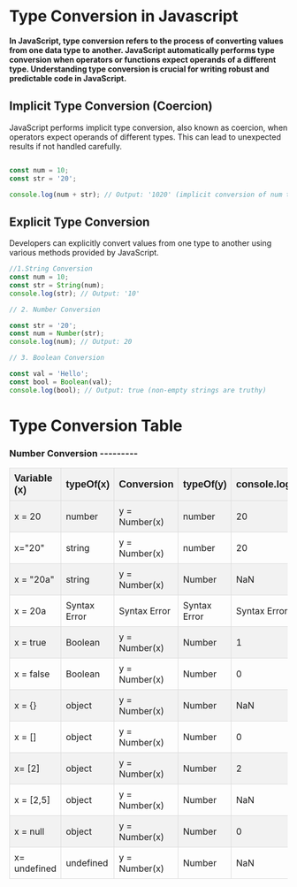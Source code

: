 # Type Conversion in Javascript 
**In JavaScript, type conversion refers to the process of converting values from one data type to another. JavaScript automatically performs type conversion when operators or functions expect operands of a different type. Understanding type conversion is crucial for writing robust and predictable code in JavaScript.**


## Implicit Type Conversion (Coercion)
JavaScript performs implicit type conversion, also known as coercion, when operators expect operands of different types. This can lead to unexpected results if not handled carefully.
```javascript

const num = 10;
const str = '20';

console.log(num + str); // Output: '1020' (implicit conversion of num to string)


```
## Explicit Type Conversion
Developers can explicitly convert values from one type to another using various methods provided by JavaScript.

```javascript
//1.String Conversion 
const num = 10;
const str = String(num);
console.log(str); // Output: '10'

// 2. Number Conversion 

const str = '20';
const num = Number(str);
console.log(num); // Output: 20

// 3. Boolean Conversion 

const val = 'Hello';
const bool = Boolean(val);
console.log(bool); // Output: true (non-empty strings are truthy)

```

#                                 Type Conversion Table 

### Number Conversion ---------
<style>
  table {
    border-collapse: collapse;
    width: 100%;
  }

  th, td {
    border: 1px solid #dddddd;
    text-align: left;
    padding: 8px;
  }

  th {
    background-color: #f2f2f2;
  }

  tr:nth-child(even) {
    background-color: #f2f2f2;
  }
</style>

<table style="font-size: 16px;">
  <tr>
    <th style="font-family: Arial, sans-serif; font-size: 18px;">Variable (x)</th>
    <th style="font-family: Arial, sans-serif; font-size: 18px;">typeOf(x)</th>
    <th style="font-family: Arial, sans-serif; font-size: 18px;">Conversion</th>
    <th style="font-family: Arial, sans-serif; font-size: 18px;">typeOf(y)</th>
    <th style="font-family: Arial, sans-serif; font-size: 18px;">console.log(y)</th>
  </tr>
  <tr>
    <td>x = 20</td>
    <td>number</td>
    <td>y = Number(x)</td>
    <td>number</td>
    <td>20</td>
  </tr> 
  <tr>
     <td>x="20"</td>
     <td>string</td>
     <td>y = Number(x)</td>
     <td>number</td>
     <td>20</td>
  </tr>
  <tr>
     <td>x = "20a"</td>
     <td>string</td>
     <td>y = Number(x)</td>
     <td>Number</td>
     <td>NaN</td>
  </tr>
  <tr>
     <td>x = 20a</td>
     <td>Syntax Error</td>
     <td>Syntax Error</td>
     <td>Syntax Error</td>
     <td>Syntax Error</td>
  </tr>
  <tr>
     <td>x = true</td>
     <td>Boolean</td>
     <td>y = Number(x)</td>
     <td>Number</td>
     <td>1</td>
  </tr>
  <tr>
     <td>x = false</td>
     <td>Boolean</td>
     <td>y = Number(x)</td>
     <td>Number</td>
     <td>0</td>
  </tr>
  <tr>
     <td>x = {}</td>
     <td>object</td>
     <td>y = Number(x)</td>
     <td>Number</td>
     <td>NaN</td>
  </tr>
  <tr>
     <td>x = []</td>
     <td>object</td>
     <td>y = Number(x)</td>
     <td>Number</td>
     <td>0</td>
  </tr>
  <tr>
     <td>x= [2]</td>
     <td>object</td>
     <td>y = Number(x)</td>
     <td>Number</td>
     <td>2</td>
  </tr>
  <tr>
     <td>x = [2,5]</td>
     <td>object</td>
     <td>y = Number(x)</td>
     <td>Number</td>
     <td>NaN</td>
  </tr>
  <tr>
     <td>x = null</td>
     <td>object</td>
     <td>y = Number(x)</td>
     <td>Number</td>
     <td>0</td>
  </tr>
  <tr>
     <td>x= undefined</td>
     <td>undefined</td>
     <td>y = Number(x)</td>
     <td>Number</td>
     <td>NaN</td>
  </tr>
</table>

